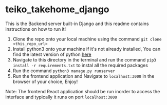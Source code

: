 # teiko_takehome_django

This is the Backend server built-in Django and this readme contains instructions on how to run it!

1. Clone the repo onto your local machine using the command `git clone <this_repo_url>`
2. Install python3 onto your machine if it's not already installed, You can find the latest version of python <a href="https://www.python.org/downloads/" alt="link to latest version of python">here</a>
3. Navigate to this directory in the terminal and run the command `pip3 install -r requirements.txt` to instal all the required packages
4. Run the command `python3 manage.py runserver`
5. Run the frontend application and Navigate to `localhost:3000` in the browser of your choice, Enjoy!

Note: The frontend React application should be run inorder to access the interface and typically it runs on port `localhost:3000`
